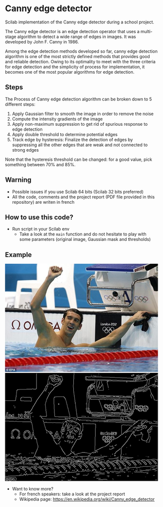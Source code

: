 # Canny edge detector

Scilab implementation of the Canny edge detector during a school project.

The Canny edge detector is an edge detection operator that uses a multi-stage algorithm to detect a wide range of edges in images. It was developed by John F. Canny in 1986.

Among the edge detection methods developed so far, canny edge detection algorithm is one of the most strictly defined methods that provides good and reliable detection. Owing to its optimality to meet with the three criteria for edge detection and the simplicity of process for implementation, it becomes one of the most popular algorithms for edge detection.

## Steps

The Process of Canny edge detection algorithm can be broken down to 5 different steps:

1. Apply Gaussian filter to smooth the image in order to remove the noise
2. Compute the intensity gradients of the image
3. Apply non-maximum suppression to get rid of spurious response to edge detection
3. Apply double threshold to determine potential edges
4. Track edge by hysteresis: Finalize the detection of edges by suppressing all the other edges that are weak and not connected to strong edges

Note that the hysteresis threshold can be changed: for a good value, pick something between 70% and 85%.

## Warning

- Possible issues if you use Scilab 64 bits (Scilab 32 bits preferred)
- All the code, comments and the project report (PDF file provided in this repository) are writen in french

## How to use this code?

- Run script in your Scilab env
    + Take a look at the `main` function and do not hesitate to play with some parameters (original image, Gaussian mask and thresholds)
    
## Example

![input](input.png)
![output](output.png)

- Want to know more? 
    + For french speakers: take a look at the project report
    + Wikipedia page: https://en.wikipedia.org/wiki/Canny_edge_detector

